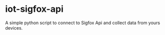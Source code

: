 # iot-sigfox-api
A simple python script to connect to Sigfox Api and collect data from yours devices.
